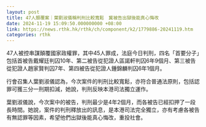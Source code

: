 ```yaml
---
layout: post
title: 47人顛覆案｜葉劉淑儀稱判刑比較寬鬆　冀被告出獄後能真心悔改
date: 2024-11-19 15:09:50.000000000 +08:00
link: https://news.rthk.hk/rthk/ch/component/k2/1779886-20241119.htm
categories: rthk
---
```


47人被控串謀顛覆國家政權罪，其中45人罪成，法庭今日判刑，四名「首要分子」包括首被告戴耀廷判囚10年、第二被告從犯證人區諾軒判囚6年9個月、第三被告從犯證人趙家賢判囚7年、第四被告從犯證人鍾錦麟判囚6年1個月。

行會召集人葉劉淑儀認為，今次案件的判刑比較寬鬆，亦符合普通法原則，包括認罪可獲三分一刑期扣減，她說，判刑反映本港司法獨立運作。

葉劉淑儀說，今次案中的被告，判刑最少是4年2個月，而各被告已經扣押了一段長時間。她說，案件的判刑釋放出的訊息，是本港司法完全獨立，亦有考慮各被告有無認罪等因素，希望他們出獄後能真心悔改，重投社會。

